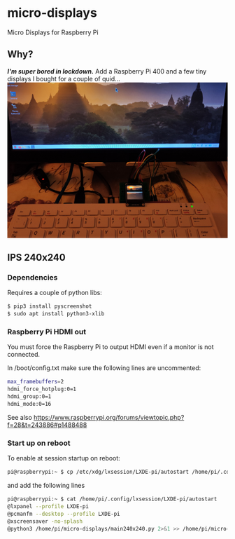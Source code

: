 # micro-displays
Micro Displays for Raspberry Pi 
## Why?
_**I'm super bored in lockdown.**_ Add a Raspberry Pi 400 and a few tiny displays I bought for a couple of quid...
![ISP 240x240](./main240x240-1.png)

## IPS 240x240

### Dependencies

Requires a couple of python libs:

```bash
$ pip3 install pyscreenshot
$ sudo apt install python3-xlib
```

### Raspberry Pi HDMI out

You must force the Raspberry Pi to output HDMI even if a monitor is not connected.

In /boot/config.txt make sure the following lines are uncommented:

```bash
max_framebuffers=2
hdmi_force_hotplug:0=1
hdmi_group:0=1
hdmi_mode:0=16 
```
See also https://www.raspberrypi.org/forums/viewtopic.php?f=28&t=243886#p1488488

### Start up on reboot

To enable at session startup on reboot:

```bash
pi@raspberrypi:~ $ cp /etc/xdg/lxsession/LXDE-pi/autostart /home/pi/.config/lxsession/LXDE-pi/
```

and add the following lines

```bash
pi@raspberrypi:~ $ cat /home/pi/.config/lxsession/LXDE-pi/autostart 
@lxpanel --profile LXDE-pi
@pcmanfm --desktop --profile LXDE-pi
@xscreensaver -no-splash
@python3 /home/pi/micro-displays/main240x240.py 2>&1 >> /home/pi/micro-displays/stdout.log & 
```
